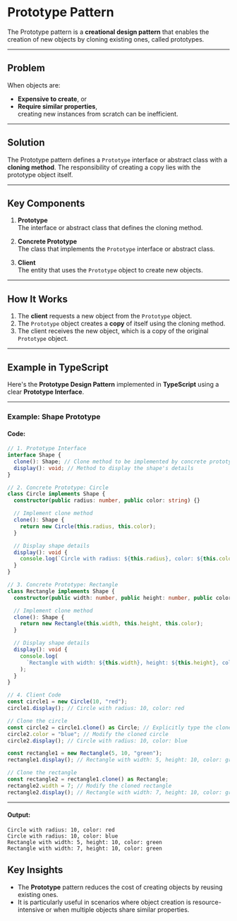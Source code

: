 # Prototype Pattern

The Prototype pattern is a **creational design pattern** that enables the creation of new objects by cloning existing ones, called prototypes. 

---

## **Problem**
When objects are:
- **Expensive to create**, or  
- **Require similar properties**,  
creating new instances from scratch can be inefficient.

---

## **Solution**
The Prototype pattern defines a `Prototype` interface or abstract class with a **cloning method**. The responsibility of creating a copy lies with the prototype object itself.

---

## **Key Components**

1. **Prototype**  
   The interface or abstract class that defines the cloning method.

2. **Concrete Prototype**  
   The class that implements the `Prototype` interface or abstract class.

3. **Client**  
   The entity that uses the `Prototype` object to create new objects.

---

## **How It Works**

1. The **client** requests a new object from the `Prototype` object.
2. The `Prototype` object creates a **copy** of itself using the cloning method.
3. The client receives the new object, which is a copy of the original `Prototype` object.

---

## **Example in TypeScript**

Here's the **Prototype Design Pattern** implemented in **TypeScript** using a clear **Prototype Interface**.

---

### Example: **Shape Prototype**

#### Code:

```typescript
// 1. Prototype Interface
interface Shape {
  clone(): Shape; // Clone method to be implemented by concrete prototypes
  display(): void; // Method to display the shape's details
}

// 2. Concrete Prototype: Circle
class Circle implements Shape {
  constructor(public radius: number, public color: string) {}

  // Implement clone method
  clone(): Shape {
    return new Circle(this.radius, this.color);
  }

  // Display shape details
  display(): void {
    console.log(`Circle with radius: ${this.radius}, color: ${this.color}`);
  }
}

// 3. Concrete Prototype: Rectangle
class Rectangle implements Shape {
  constructor(public width: number, public height: number, public color: string) {}

  // Implement clone method
  clone(): Shape {
    return new Rectangle(this.width, this.height, this.color);
  }

  // Display shape details
  display(): void {
    console.log(
      `Rectangle with width: ${this.width}, height: ${this.height}, color: ${this.color}`
    );
  }
}

// 4. Client Code
const circle1 = new Circle(10, "red");
circle1.display(); // Circle with radius: 10, color: red

// Clone the circle
const circle2 = circle1.clone() as Circle; // Explicitly type the cloned object
circle2.color = "blue"; // Modify the cloned circle
circle2.display(); // Circle with radius: 10, color: blue

const rectangle1 = new Rectangle(5, 10, "green");
rectangle1.display(); // Rectangle with width: 5, height: 10, color: green

// Clone the rectangle
const rectangle2 = rectangle1.clone() as Rectangle;
rectangle2.width = 7; // Modify the cloned rectangle
rectangle2.display(); // Rectangle with width: 7, height: 10, color: green
```

---

#### Output:
```
Circle with radius: 10, color: red
Circle with radius: 10, color: blue
Rectangle with width: 5, height: 10, color: green
Rectangle with width: 7, height: 10, color: green
```


## **Key Insights**
- The **Prototype** pattern reduces the cost of creating objects by reusing existing ones.  
- It is particularly useful in scenarios where object creation is resource-intensive or when multiple objects share similar properties.

